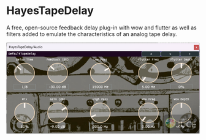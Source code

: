 # HayesTapeDelay
A free, open-source feedback delay plug-in with wow and flutter as well as filters added to emulate the characteristics of an analog tape delay.

![alt text](Images/TapeDelayGUI.png)
